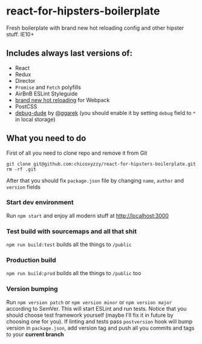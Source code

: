 # react-for-hipsters-boilerplate
Fresh boilerplate with brand new hot reloading config and other hipster stuff. IE10+

## Includes always last versions of:
- React
- Redux
- Director
- `Promise` and `Fetch` polyfills
- AirBnB ESLint Styleguide
- [brand new hot reloading](https://github.com/gaearon/react-transform-boilerplate) for Webpack
- PostCSS
- [debug-dude](https://github.com/ggarek/debug-dude) by [@ggarek](https://github.com/ggarek) (you should enable it by setting `debug` field to `*` in local storage)

## What you need to do
First of all you need to clone repo and remove it from Git
```
git clone git@github.com:chicoxyzzy/react-for-hipsters-boilerplate.git
rm -rf .git
```
After that you should fix `package.json` file by changing `name`, `author` and `version` fields

### Start dev environment
Run `npm start` and enjoy all modern stuff at [http://localhost:3000](http://localhost:3000)

### Test build with sourcemaps and all that shit
`npm run build:test` builds all the things to `/public`

### Production build
`npm run build:prod` builds all the things to `/public` too

### Version bumping
Run `npm version patch` or `npm version minor` or `npm version major` according to SemVer.
This will start ESLint and run tests. Notice that you should choose test framework yourself (maybe I'll fix it in future by choosing one for you). If linting and tests pass `postversion` hook will bump version in `package.json`, add version tag and push all you commits and tags to your **current branch**
